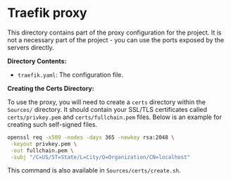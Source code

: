 # Traefik proxy

This directory contains part of the proxy configuration for the project.
It is not a necessary part of the project - you can use the ports exposed by the servers directly.

**Directory Contents:**

* `traefik.yaml`: The configuration file.

**Creating the Certs Directory:**

To use the proxy, you will need to create a `certs` directory within the `Sources/` directory. It should contain your SSL/TLS certificates called `certs/privkey.pem` and `certs/fullchain.pem` files.
Below is an example for creating such self-signed files.

```bash
openssl req -x509 -nodes -days 365 -newkey rsa:2048 \
 -keyout privkey.pem \
 -out fullchain.pem \
 -subj "/C=US/ST=State/L=City/O=Organization/CN=localhost"
```

This command is also available in `Sources/certs/create.sh`.

